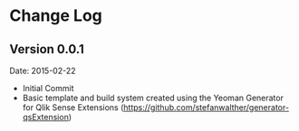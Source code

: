 # Change Log

## Version 0.0.1
Date: 2015-02-22

* Initial Commit
* Basic template and build system created using the Yeoman Generator for Qlik Sense Extensions (https://github.com/stefanwalther/generator-qsExtension)
